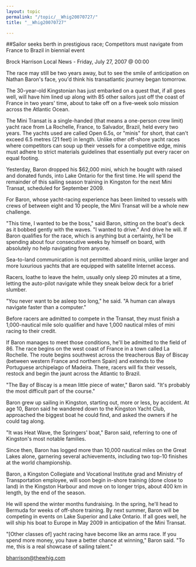 ```yaml
---
layout: topic
permalink: "/topic/__Whig20070727/"
title: "__Whig20070727"

---
```


##Sailor seeks berth in prestigious race; Competitors must navigate from France to Brazil in biennial event

Brock Harrison
Local News - Friday, July 27, 2007 @ 00:00

The race may still be two years away, but to see the smile of anticipation on Nathan Baron's face, you'd think his transatlantic journey began tomorrow.

The 30-year-old Kingstonian has just embarked on a quest that, if all goes well, will have him lined up along with 85 other sailors just off the coast of France in two years' time, about to take off on a five-week solo mission across the Atlantic Ocean.

The Mini Transat is a single-handed (that means a one-person crew limit) yacht race from La Rochelle, France, to Salvador, Brazil, held every two years. The yachts used are called Open 6.5s, or "minis" for short, that can't exceed 6.5 metres (21 feet) in length. Unlike other off-shore yacht races where competitors can soup up their vessels for a competitive edge, minis must adhere to strict materials guidelines that essentially put every racer on equal footing.

Yesterday, Baron dropped his $62,000 mini, which he bought with raised and donated funds, into Lake Ontario for the first time. He will spend the remainder of this sailing season training in Kingston for the next Mini Transat, scheduled for September 2009.


For Baron, whose yacht-racing experience has been limited to vessels with crews of between eight and 10 people, the Mini Transat will be a whole new challenge.

"This time, I wanted to be the boss," said Baron, sitting on the boat's deck as it bobbed gently with the waves. "I wanted to drive." And drive he will. If Baron qualifies for the race, which is anything but a certainty, he'll be spending about four consecutive weeks by himself on board, with absolutely no help navigating from anyone.

Sea-to-land communication is not permitted aboard minis, unlike larger and more luxurious yachts that are equipped with satellite Internet access.

Racers, loathe to leave the helm, usually only sleep 20 minutes at a time, letting the auto-pilot navigate while they sneak below deck for a brief slumber.

"You never want to be asleep too long," he said. "A human can always navigate faster than a computer."

Before racers are admitted to compete in the Transat, they must finish a 1,000-nautical mile solo qualifier and have 1,000 nautical miles of mini racing to their credit.

If Baron manages to meet those conditions, he'll be admitted to the field of 86. The race begins on the west coast of France in a town called La Rochelle. The route begins southwest across the treacherous Bay of Biscay (between western France and northern Spain) and extends to the Portuguese archipelago of Madeira. There, racers will fix their vessels, restock and begin the jaunt across the Atlantic to Brazil.

"The Bay of Biscay is a mean little piece of water," Baron said. "It's probably the most difficult part of the course."

Baron grew up sailing in Kingston, starting out, more or less, by accident. At age 10, Baron said he wandered down to the Kingston Yacht Club, approached the biggest boat he could find, and asked the owners if he could tag along.

"It was Heat Wave, the Springers' boat," Baron said, referring to one of Kingston's most notable families.

Since then, Baron has logged more than 10,000 nautical miles on the Great Lakes alone, garnering several achievements, including two top-10 finishes at the world championship.

Baron, a Kingston Collegiate and Vocational Institute grad and Ministry of Transportation employee, will soon begin in-shore training (done close to land) in the Kingston Harbour and move on to longer trips, about 400 km in length, by the end of the season.

He will spend the winter months fundraising. In the spring, he'll head to Bermuda for weeks of off-shore training. By next summer, Baron will be competing in events on Lake Superior and Lake Ontario. If all goes well, he will ship his boat to Europe in May 2009 in anticipation of the Mini Transat.

"[Other classes of] yacht racing have become like an arms race. If you spend more money, you have a better chance at winning," Baron said. "To me, this is a real showcase of sailing talent."

bharrison@thewhig.com
